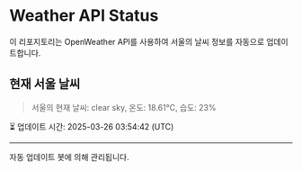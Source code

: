
# Weather API Status

이 리포지토리는 OpenWeather API를 사용하여 서울의 날씨 정보를 자동으로 업데이트합니다.

## 현재 서울 날씨
> 서울의 현재 날씨: clear sky, 온도: 18.61°C, 습도: 23%

⏳ 업데이트 시간: 2025-03-26 03:54:42 (UTC)

---
자동 업데이트 봇에 의해 관리됩니다.
